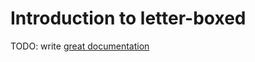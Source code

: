 # Introduction to letter-boxed

TODO: write [great documentation](http://jacobian.org/writing/what-to-write/)
